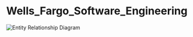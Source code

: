 # Wells_Fargo_Software_Engineering

![Entity Relationship Diagram](https://github.com/RachamallaYeswanthReddy/Wells_Fargo_Software_Engineering/assets/91588050/120fcc53-0233-4459-a58c-8d32eb287fc7)
